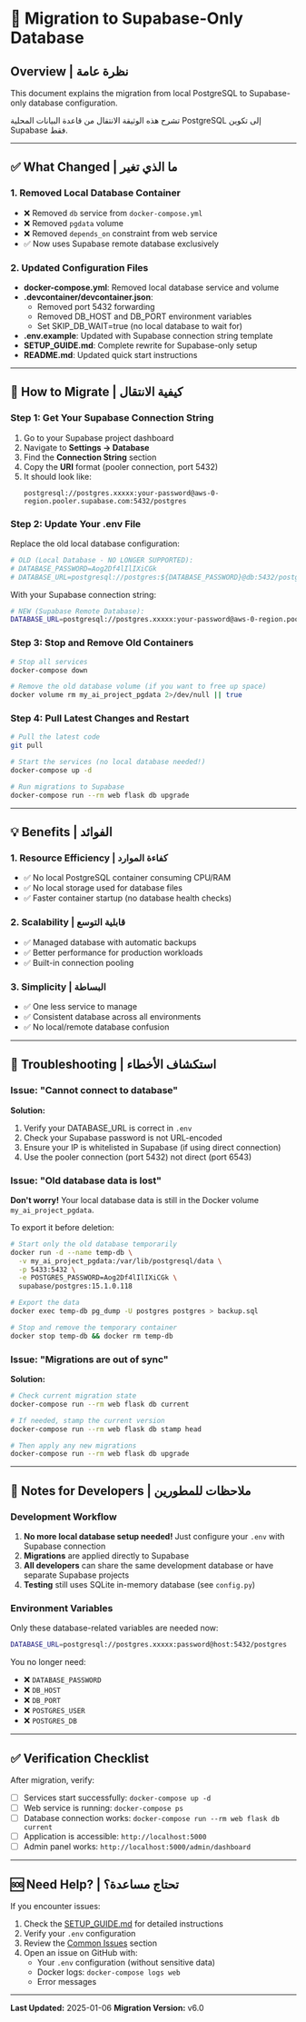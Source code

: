 # 🔄 Migration to Supabase-Only Database

## Overview | نظرة عامة

This document explains the migration from local PostgreSQL to Supabase-only database configuration.

تشرح هذه الوثيقة الانتقال من قاعدة البيانات المحلية PostgreSQL إلى تكوين Supabase فقط.

---

## ✅ What Changed | ما الذي تغير

### 1. **Removed Local Database Container**
- ❌ Removed `db` service from `docker-compose.yml`
- ❌ Removed `pgdata` volume 
- ❌ Removed `depends_on` constraint from web service
- ✅ Now uses Supabase remote database exclusively

### 2. **Updated Configuration Files**
- **docker-compose.yml**: Removed local database service and volume
- **.devcontainer/devcontainer.json**: 
  - Removed port 5432 forwarding
  - Removed DB_HOST and DB_PORT environment variables
  - Set SKIP_DB_WAIT=true (no local database to wait for)
- **.env.example**: Updated with Supabase connection string template
- **SETUP_GUIDE.md**: Complete rewrite for Supabase-only setup
- **README.md**: Updated quick start instructions

---

## 🚀 How to Migrate | كيفية الانتقال

### Step 1: Get Your Supabase Connection String

1. Go to your Supabase project dashboard
2. Navigate to **Settings → Database**
3. Find the **Connection String** section
4. Copy the **URI** format (pooler connection, port 5432)
5. It should look like:
   ```
   postgresql://postgres.xxxxx:your-password@aws-0-region.pooler.supabase.com:5432/postgres
   ```

### Step 2: Update Your .env File

Replace the old local database configuration:

```bash
# OLD (Local Database - NO LONGER SUPPORTED):
# DATABASE_PASSWORD=Aog2Df4lIlIXiCGk
# DATABASE_URL=postgresql://postgres:${DATABASE_PASSWORD}@db:5432/postgres
```

With your Supabase connection string:

```bash
# NEW (Supabase Remote Database):
DATABASE_URL=postgresql://postgres.xxxxx:your-password@aws-0-region.pooler.supabase.com:5432/postgres
```

### Step 3: Stop and Remove Old Containers

```bash
# Stop all services
docker-compose down

# Remove the old database volume (if you want to free up space)
docker volume rm my_ai_project_pgdata 2>/dev/null || true
```

### Step 4: Pull Latest Changes and Restart

```bash
# Pull the latest code
git pull

# Start the services (no local database needed!)
docker-compose up -d

# Run migrations to Supabase
docker-compose run --rm web flask db upgrade
```

---

## 💡 Benefits | الفوائد

### 1. **Resource Efficiency | كفاءة الموارد**
- ✅ No local PostgreSQL container consuming CPU/RAM
- ✅ No local storage used for database files
- ✅ Faster container startup (no database health checks)

### 2. **Scalability | قابلية التوسع**
- ✅ Managed database with automatic backups
- ✅ Better performance for production workloads
- ✅ Built-in connection pooling

### 3. **Simplicity | البساطة**
- ✅ One less service to manage
- ✅ Consistent database across all environments
- ✅ No local/remote database confusion

---

## 🔧 Troubleshooting | استكشاف الأخطاء

### Issue: "Cannot connect to database"

**Solution:**
1. Verify your DATABASE_URL is correct in `.env`
2. Check your Supabase password is not URL-encoded
3. Ensure your IP is whitelisted in Supabase (if using direct connection)
4. Use the pooler connection (port 5432) not direct (port 6543)

### Issue: "Old database data is lost"

**Don't worry!** Your local database data is still in the Docker volume `my_ai_project_pgdata`. 

To export it before deletion:
```bash
# Start only the old database temporarily
docker run -d --name temp-db \
  -v my_ai_project_pgdata:/var/lib/postgresql/data \
  -p 5433:5432 \
  -e POSTGRES_PASSWORD=Aog2Df4lIlIXiCGk \
  supabase/postgres:15.1.0.118

# Export the data
docker exec temp-db pg_dump -U postgres postgres > backup.sql

# Stop and remove the temporary container
docker stop temp-db && docker rm temp-db
```

### Issue: "Migrations are out of sync"

**Solution:**
```bash
# Check current migration state
docker-compose run --rm web flask db current

# If needed, stamp the current version
docker-compose run --rm web flask db stamp head

# Then apply any new migrations
docker-compose run --rm web flask db upgrade
```

---

## 📝 Notes for Developers | ملاحظات للمطورين

### Development Workflow

1. **No more local database setup needed!** Just configure your `.env` with Supabase connection
2. **Migrations** are applied directly to Supabase
3. **All developers** can share the same development database or have separate Supabase projects
4. **Testing** still uses SQLite in-memory database (see `config.py`)

### Environment Variables

Only these database-related variables are needed now:
```bash
DATABASE_URL=postgresql://postgres.xxxxx:password@host:5432/postgres
```

You no longer need:
- ❌ `DATABASE_PASSWORD`
- ❌ `DB_HOST`
- ❌ `DB_PORT`
- ❌ `POSTGRES_USER`
- ❌ `POSTGRES_DB`

---

## ✅ Verification Checklist

After migration, verify:

- [ ] Services start successfully: `docker-compose up -d`
- [ ] Web service is running: `docker-compose ps`
- [ ] Database connection works: `docker-compose run --rm web flask db current`
- [ ] Application is accessible: `http://localhost:5000`
- [ ] Admin panel works: `http://localhost:5000/admin/dashboard`

---

## 🆘 Need Help? | تحتاج مساعدة؟

If you encounter issues:

1. Check the [SETUP_GUIDE.md](SETUP_GUIDE.md) for detailed instructions
2. Verify your `.env` configuration
3. Review the [Common Issues](SETUP_GUIDE.md#-common-issues--المشاكل-الشائعة) section
4. Open an issue on GitHub with:
   - Your `.env` configuration (without sensitive data)
   - Docker logs: `docker-compose logs web`
   - Error messages

---

**Last Updated:** 2025-01-06
**Migration Version:** v6.0
